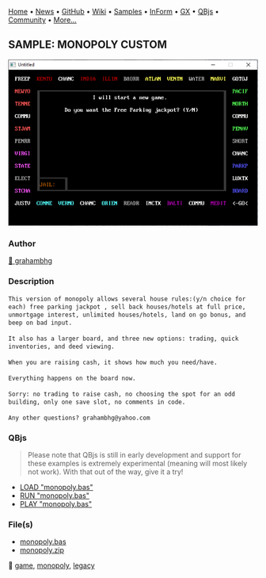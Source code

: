 [Home](https://qb64.com) • [News](../../news.md) • [GitHub](https://github.com/QB64Official/qb64) • [Wiki](wiki.md) • [Samples](../../samples.md) • [InForm](../../inform.md) • [GX](../../gx.md) • [QBjs](../../qbjs.md) • [Community](../../community.md) • [More...](../../more.md)

## SAMPLE: MONOPOLY CUSTOM

![screenshot.png](img/screenshot.png)

### Author

[🐝 grahambhg](../grahambhg.md) 

### Description

```text
This version of monopoly allows several house rules:(y/n choice for each) free parking jackpot , sell back houses/hotels at full price,  unmortgage interest, unlimited houses/hotels, land on go bonus, and beep on bad input.

It also has a larger board, and three new options: trading, quick inventories, and deed viewing.

When you are raising cash, it shows how much you need/have.

Everything happens on the board now.

Sorry: no trading to raise cash, no choosing the spot for an odd building, only one save slot, no comments in code.

Any other questions? grahambhg@yahoo.com
```

### QBjs

> Please note that QBjs is still in early development and support for these examples is extremely experimental (meaning will most likely not work). With that out of the way, give it a try!

* [LOAD "monopoly.bas"](https://qbjs.org/index.html?src=https://qb64.com/samples/monopoly-custom/src/monopoly.bas)
* [RUN "monopoly.bas"](https://qbjs.org/index.html?mode=auto&src=https://qb64.com/samples/monopoly-custom/src/monopoly.bas)
* [PLAY "monopoly.bas"](https://qbjs.org/index.html?mode=play&src=https://qb64.com/samples/monopoly-custom/src/monopoly.bas)

### File(s)

* [monopoly.bas](src/monopoly.bas)
* [monopoly.zip](src/monopoly.zip)

🔗 [game](../game.md), [monopoly](../monopoly.md), [legacy](../legacy.md)
